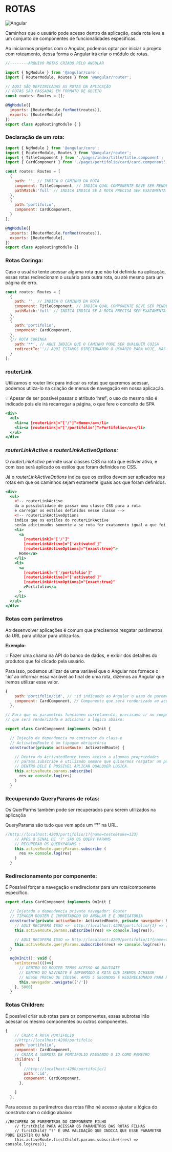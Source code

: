 # ROTAS

![Angular](https://img.shields.io/badge/angular-%23DD0031.svg?style=for-the-badge&logo=angular&logoColor=white)

Caminhos que o usuário pode acesso dentro da aplicação, cada rota leva a um conjunto de componentes de funcionalidades específicas.

Ao iniciarmos projetos com o Angular, podemos optar por iniciar o projeto com roteamento, dessa forma o Angular irá criar o módulo de rotas.

```jsx
//--------ARQUIVO ROTAS CRIADO PELO ANGULAR

import { NgModule } from '@angular/core';
import { RouterModule, Routes } from '@angular/router';

// AQUI SÃO DEFIINICADAS AS ROTAS DA APLICAÇÃO
// ROTAS SÃO PASSADAS EM FORMATO DE OBJETO
const routes: Routes = [];

@NgModule({
  imports: [RouterModule.forRoot(routes)],
  exports: [RouterModule]
})
export class AppRoutingModule { }
```

### Declaração de um rota:

```jsx
import { NgModule } from '@angular/core';
import { RouterModule, Routes } from '@angular/router';
import { TitleComponent } from './pages/index/title/title.component';
import { CardComponent } from './pages/portifolio/card/card.component';

const routes: Routes = [
  {
    path: '', // INDICA O CAMINHO DA ROTA
    component: TitleComponent, // INDICA QUAL COMPONENTE DEVE SER RENDERIZADO QUANDO A ROTA É ACESSADA
    pathMatch:'full' // INDICA INDICA SE A ROTA PRECISA SER EXATAMENTA IGUAL OU NÃO AO DECLARADO EM PATH
  },
  {
    path:'portifolio',
    component: CardComponent,
  }
];

@NgModule({
  imports: [RouterModule.forRoot(routes)],
  exports: [RouterModule],
})
export class AppRoutingModule {}
```

### Rotas Coringa:

Caso o usuário tente acessar alguma rota que não foi definida na aplicação, essas rotas redirecionam o usuário para outra rota, ou até mesmo para um página de erro.

```jsx
const routes: Routes = [
  {
    path: '', // INDICA O CAMINHO DA ROTA
    component: TitleComponent, // INDICA QUAL COMPONENTE DEVE SER RENDERIZADO QUANDO A ROTA É ACESSADA
    pathMatch:'full' // INDICA INDICA SE A ROTA PRECISA SER EXATAMENTA IGUAL OU NÃO AO DECLARADO EM PATH
  },
  {
    path:'portifolio',
    component: CardComponent,
  },
  {// ROTA CORINGA
    path:'**', // AQUI INDICA QUE O CAMINHO PODE SER QUALQUER COISA
    redirectTo:''// AQUI ESTAMOS DIRECIONANDO O USUÁRIO PARA HOJE, MAS PODERIA SER PASSADO QUALQUER OUTRA ROTA
  }
];
```

### routerLink

Utilizamos o router link para indicar os rotas que queremos acessar, podemos utliza-lo na criação de menus de navegação em nossa aplicação.

<aside>
💡 Apesar de ser possível passar o atributo ‘href’, o uso do mesmo não é indicado pois ele irá recarregar a página, o que fere o conceito de SPA

</aside>

```jsx
<div>
  <ul>
    <li><a [routerLink]="['/']">Home</a></li>
    <li><a [routerLink]="['/portifolio']">Portifolio</a></li>
  </ul>
</div>
```

### *routerLinkActive e routerLinkActiveOptions:*

 O *routerLinkActive* permite usar classes CSS na rota que estiver ativa, e com isso será aplicado os estilos que foram definidos no CSS.

Já o *routerLinkActiveOptions* indica que os estilos devem ser aplicados nas rotas em que os caminhos sejam extamente iguais aos que foram definidos.

```jsx
<div>
  <ul>
    <!-- routerLinkActive
    da a possibilidade de passar uma classe CSS para a rota
    e carregar os estilos definidos nesse classe -->
    <!-- routerLinkActiveOptions
    indica que os estilos do routerLinkActive
    serão adicionados somente a se rota for exatamento igual a que foi definida -->
    <li>
      <a
        [routerLink]="['/']"
        [routerLinkActive]="['activated']"
        [routerLinkActiveOptions]="{exact:true}">
      Home</a>
    </li>
    <li>
      <a
        [routerLink]="['/portifolio']"
        [routerLinkActive]="['activated']"
        [routerLinkActiveOptions]="{exact:true}"
        >Portifolio</a
      >
    </li>
  </ul>
</div>
```

### Rotas com parâmetros

Ao desenvolver aplicações é comum que precisemos resgatar parâmetros da URL para utilizar para utiliza-las.

**Exemplo:**

<aside>
💡 Fazer uma chama na API do banco de dados, e exibir dos detalhes do produtos que foi clicado pela usuário.

</aside>

Para isso, podemos utilizar de uma variável que o Angular nos fornece o ‘:id’ ao informar essa variável ao final de uma rota, dizemos ao Angular que iremos utilizar esse valor.

```jsx
{
    path:'portifolio/:id', // :id indicando ao Angular o usao de paremetros na rota
    component: CardComponent, // Componente que será renderizado ao acessar a rota
  },

// Para que os parametros funcionem corretamento, precisamo ir no componente
// que será renderizado e adicionar a lógica abaixo:

export class CardComponent implements OnInit {

  // Injeção de dependencia no contrutor da class-e
  // ActivatedRoute é um tipagem obrigatória
  constructor(private activeRoute: ActivatedRoute) {

    // Dentro do ActivatedRoute temos acesso a algumas propriedades
    // params.subscribe é utilizado sempre que quisermos resgatar um parametros
    // DENTRO DELE É POSSÍVEL APLICAR QUALQUER LÓGICA.
    this.activeRoute.params.subscribe(
      res => console.log(res)
    )
  }
```

### Recuperando QueryParams de rotas:

Os QuerParms também pode ser recuperados para serem utilizados na aplicaçõa

QueryParams são tudo que vem após um “?” na URL.

```jsx
//http://localhost:4200/portifolio/1?{name=teste&toke=123}
    // APÓS O SINAL DE '?' SÃO OS QUERY PARAMS
    // RECUPERAR OS QUERYPARAMS :
    this.activeRoute.queryParams.subscribe (
      res => console.log(res)
    )
  }
```

### Redirecionamento por componente:

É Possível forçar a navegação e redirecionar para um rota/componente específico.

```jsx
export class CardComponent implements OnInit {

  // Injetado a dependencia private navegador: Router
  // TIPAGEM ROUTER É IMPORTADODO DO ANGULAR E É OBRIGATORIA
  constructor(private activeRoute: ActivatedRoute, private navegador: Router) {
    // AQUI RECUPERA ISSO =>  http://localhost:4200/portifolio/{1} => [:id]
    this.activeRoute.params.subscribe((res) => console.log(res));

    // AQUI RECUPERA ISSO => http://localhost:4200/portifolio/1?{name=teste&toke=123} => QUERYPARAMS
    this.activeRoute.queryParams.subscribe((res) => console.log(res));
  }

  ngOnInit(): void {
    setInterval(()=>{
      // DENTRO DO ROUTER TEMOS ACESSO AO NAVIGATE
      // DENTRO DO NAVIGATE É INFORMADO A ROTA QUE IREMOS ACESSAR
      // NESSE TRECHO DE CÓDIGO, APÓS 5 SEGUNDOS É REDIRECIONADO PARA HOME
      this.navegador.navigate(['/'])
    }, 5000)
  }
```

### Rotas Children:

É possível criar sub rotas para os componentes, essas subrotas irão acessar os mesmo componentes ou outros componentes.

```jsx
{
    // CRIAR A ROTA PORTIFOLIO
    //http://localhost:4200/portifolio
    path:'portifolio',
    component: CardComponent,
    // CRIAR A SUBROTA DE PORTIFOLIO PASSANDO O ID COMO PAMETRO
    children: [
      {
        //http://localhost:4200/portifolio/1
        path:':id',
        component: CardComponent,
      },

    ]
  },
```

Para acesso os parâmetros das rotas filho né acesso ajustar a lógica do construto com o código abaixo:

```
//RECUPERA OS PAREMETROS DO COMPONENTE FILHO
    // firstChild PARA ACESSAR OS PARAMETROS DAS ROTAS FILHAS
    // firstChild? "?" É UMA VALIDAÇÃO QUE INDICA QUE ESSE PARAMETRO PODE EXISTIR OU NÃO
    this.activeRoute.firstChild?.params.subscribe((res) => console.log(res));
```